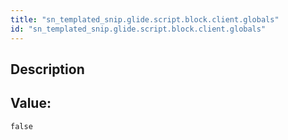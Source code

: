 ```yaml
---
title: "sn_templated_snip.glide.script.block.client.globals"
id: "sn_templated_snip.glide.script.block.client.globals"
---
```

## Description



## Value: 
```
false
```